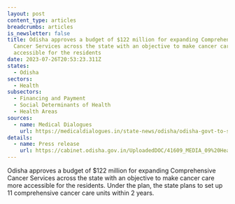 ```yaml
---
layout: post
content_type: articles
breadcrumbs: articles
is_newsletter: false
title: Odisha approves a budget of $122 million for expanding Comprehensive
  Cancer Services across the state with an objective to make cancer care more
  accessible for the residents
date: 2023-07-26T20:53:23.311Z
states:
  - Odisha
sectors:
  - Health
subsectors:
  - Financing and Payment
  - Social Determinants of Health
  - Health Areas
sources:
  - name: Medical Dialogues
    url: https://medicaldialogues.in/state-news/odisha/odisha-govt-to-set-up-11-cancer-care-units-rs-1001-crore-boost-for-cancer-care-114748
details:
  - name: Press release
    url: https://cabinet.odisha.gov.in/UploadedDOC/41609_MEDIA_09%20Health%20&%20FW.pdf
---
```

Odisha approves a budget of $122 million for expanding Comprehensive Cancer Services across the state with an objective to make cancer care more accessible for the residents. Under the plan, the state plans to set up 11 comprehensive cancer care units within 2 years.
